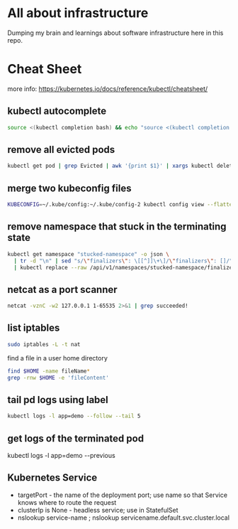 All about infrastructure
========================
Dumping my brain and learnings about software infrastructure here in this repo.

Cheat Sheet
===========
more info: https://kubernetes.io/docs/reference/kubectl/cheatsheet/


kubectl autocomplete
--------------------
```bash
source <(kubectl completion bash) && echo "source <(kubectl completion bash)" >> ~/.bashrc
```


remove all evicted pods
-----------------------
```bash
kubectl get pod | grep Evicted | awk '{print $1}' | xargs kubectl delete pod
```


merge two kubeconfig files
--------------------------
```bash
KUBECONFIG=~/.kube/config:~/.kube/config-2 kubectl config view --flatten > .kube/config-merged
```


remove namespace that stuck in the terminating state
----------------------------------------------------
```bash
kubectl get namespace "stucked-namespace" -o json \
  | tr -d "\n" | sed "s/\"finalizers\": \[[^]]\+\]/\"finalizers\": []/" \
  | kubectl replace --raw /api/v1/namespaces/stucked-namespace/finalize -f -
```


netcat as a port scanner
------------------------
```bash
netcat -vznC -w2 127.0.0.1 1-65535 2>&1 | grep succeeded!
```


list iptables
-------------
```bash
sudo iptables -L -t nat
```


find a file in a user home directory
```bash
find $HOME -name fileName*
grep -rnw $HOME -e 'fileContent'
```

tail pd logs using label
------------------------
```bash
kubectl logs -l app=demo --follow --tail 5
```
get logs of the terminated pod
------------------------------
kubectl logs -l app=demo --previous

Kubernetes Service
------------------
- targetPort - the name of the deployment port; use name so that Service knows where to route the request
- clusterIp is None - headless service; use in StatefulSet
- nslookup service-name ; nslookup servicename.default.svc.cluster.local